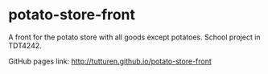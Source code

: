 # potato-store-front
A front for the potato store with all goods except potatoes. School project in TDT4242.

GitHub pages link: http://tutturen.github.io/potato-store-front
